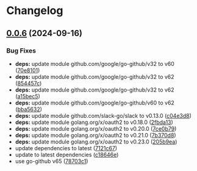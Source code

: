 # Changelog

## [0.0.6](https://github.com/Jmainguy/ghReview/compare/v0.0.5...v0.0.6) (2024-09-16)


### Bug Fixes

* **deps:** update module github.com/google/go-github/v32 to v60 ([70e8101](https://github.com/Jmainguy/ghReview/commit/70e81013cb8f66376638d19b701fdcf2361a90db))
* **deps:** update module github.com/google/go-github/v32 to v62 ([854457c](https://github.com/Jmainguy/ghReview/commit/854457c30b024f68a954dc25ead3fa5d5c30ad2f))
* **deps:** update module github.com/google/go-github/v32 to v62 ([a15bec5](https://github.com/Jmainguy/ghReview/commit/a15bec50992df396216e5cc5eb9a71aaa3261afc))
* **deps:** update module github.com/google/go-github/v60 to v62 ([bba5632](https://github.com/Jmainguy/ghReview/commit/bba56320ac740fb10dc5fe3c68930356a99fc860))
* **deps:** update module github.com/slack-go/slack to v0.13.0 ([c04e3d8](https://github.com/Jmainguy/ghReview/commit/c04e3d8e91961c0db8e09a98956195f71a20efa9))
* **deps:** update module golang.org/x/oauth2 to v0.18.0 ([2fbda13](https://github.com/Jmainguy/ghReview/commit/2fbda13f960d5a2665cf7ba88fe2d0b504e08138))
* **deps:** update module golang.org/x/oauth2 to v0.20.0 ([7ce0b79](https://github.com/Jmainguy/ghReview/commit/7ce0b79cb6c2cb2b34b72c4456d73d4a00725815))
* **deps:** update module golang.org/x/oauth2 to v0.21.0 ([7b370d8](https://github.com/Jmainguy/ghReview/commit/7b370d80e271aa56335d8bba8c79a1cbab287c52))
* **deps:** update module golang.org/x/oauth2 to v0.23.0 ([205b9ea](https://github.com/Jmainguy/ghReview/commit/205b9eac2f174c60b849f307ddb4815cab189677))
* update dependencies to latest ([7121c67](https://github.com/Jmainguy/ghReview/commit/7121c67fbda7562c1817335f02dcd850a16c9239))
* update to latest dependencies ([c18646e](https://github.com/Jmainguy/ghReview/commit/c18646efda18deb2aa610a82bf4ec1fc62a1d9b1))
* use go-github v65 ([78703c1](https://github.com/Jmainguy/ghReview/commit/78703c109542a7aca124348bb9bb8c6df1643de5))
